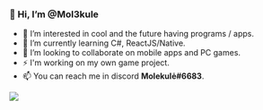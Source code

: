 ### 👋 Hi, I’m @Mol3kule
- 👀 I’m interested in cool and the future having programs / apps.
- 🌱 I’m currently learning C#, ReactJS/Native.
- 💞️ I’m looking to collaborate on mobile apps and PC games.
- ⚡ I'm working on my own game project.
- 📫 You can reach me in discord **Molekulė#6683**.


<img src="https://github-readme-stats.vercel.app/api?username=Mol3kule&&show_icons=true&title_color=ffffff&icon_color=bb2acf&text_color=daf7dc&bg_color=151515">
<!---
Mol3kule/Mol3kule is a ✨ special ✨ repository because its `README.md` (this file) appears on your GitHub profile.
You can click the Preview link to take a look at your changes.
--->
